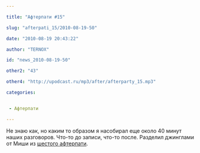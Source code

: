 ```yaml
---

title: "Афтерпати #15"

slug: "afterpati_15/2010-08-19-50"

date: "2010-08-19 20:43:22"

author: "TERNOX"

id: "news_2010-08-19-50"

other2: "43"

other4: "http://upodcast.ru/mp3/after/afterparty_15.mp3"

categories:


 - Афтерпати

---
```

Не знаю как, но каким то образом я насобирал еще около 40 минут наших разговоров. Что-то до записи, что-то после. Разделил джинглами от Миши из [шестого афтерпати](http://upodcast.ru/board/posleshou/afterpati_6/1-1-0-2).